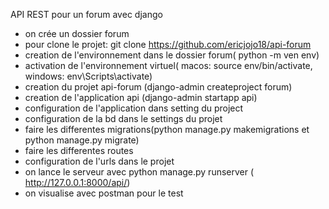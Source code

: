 API REST pour un forum avec django

- on crée un dossier forum
- pour clone le projet: git clone https://github.com/ericjojo18/api-forum
- creation de l'environnement dans le dossier forum( python -m ven env)
- activation de l'environnement virtuel( macos: source env/bin/activate, windows: env\Scripts\activate)
- creation du projet api-forum (django-admin createproject forum)
- creation de l'application api (django-admin startapp api)
- configuration de l'application dans setting du project
- configuration de la bd dans le settings du projet
- faire les differentes migrations(python manage.py makemigrations et python manage.py migrate)
- faire les differentes routes
- configuration de l'urls dans le projet
- on lance le serveur avec python manage.py runserver ( http://127.0.0.1:8000/api/)
- on visualise avec postman pour le test
